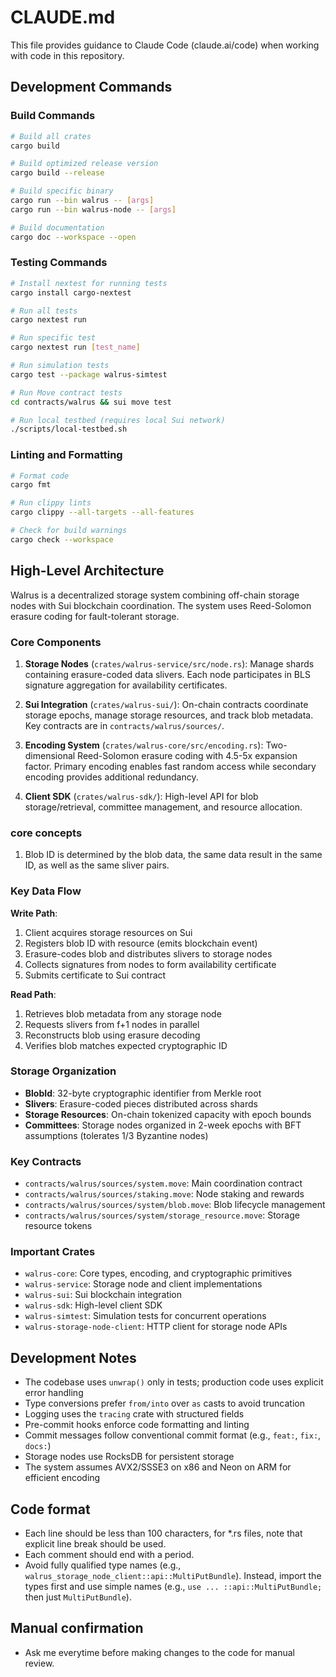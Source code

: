 # CLAUDE.md

This file provides guidance to Claude Code (claude.ai/code) when working with code in this repository.

## Development Commands

### Build Commands
```bash
# Build all crates
cargo build

# Build optimized release version
cargo build --release

# Build specific binary
cargo run --bin walrus -- [args]
cargo run --bin walrus-node -- [args]

# Build documentation
cargo doc --workspace --open
```

### Testing Commands
```bash
# Install nextest for running tests
cargo install cargo-nextest

# Run all tests
cargo nextest run

# Run specific test
cargo nextest run [test_name]

# Run simulation tests
cargo test --package walrus-simtest

# Run Move contract tests
cd contracts/walrus && sui move test

# Run local testbed (requires local Sui network)
./scripts/local-testbed.sh
```

### Linting and Formatting
```bash
# Format code
cargo fmt

# Run clippy lints
cargo clippy --all-targets --all-features

# Check for build warnings
cargo check --workspace
```

## High-Level Architecture

Walrus is a decentralized storage system combining off-chain storage nodes with Sui blockchain
coordination. The system uses Reed-Solomon erasure coding for fault-tolerant storage.

### Core Components

1. **Storage Nodes** (`crates/walrus-service/src/node.rs`): Manage shards containing
erasure-coded data slivers. Each node participates in BLS signature aggregation for availability
certificates.

2. **Sui Integration** (`crates/walrus-sui/`): On-chain contracts coordinate storage epochs,
manage storage resources, and track blob metadata. Key contracts are in `contracts/walrus/sources/`.

3. **Encoding System** (`crates/walrus-core/src/encoding.rs`): Two-dimensional Reed-Solomon
erasure coding with 4.5-5x expansion factor. Primary encoding enables fast random access while
secondary encoding provides additional redundancy.

4. **Client SDK** (`crates/walrus-sdk/`): High-level API for blob storage/retrieval, committee management, and resource allocation.

### core concepts
1. Blob ID is determined by the blob data, the same data result in the same ID, as well as the
same sliver pairs.

### Key Data Flow

**Write Path**:
1. Client acquires storage resources on Sui
2. Registers blob ID with resource (emits blockchain event)
3. Erasure-codes blob and distributes slivers to storage nodes
4. Collects signatures from nodes to form availability certificate
5. Submits certificate to Sui contract

**Read Path**:
1. Retrieves blob metadata from any storage node
2. Requests slivers from f+1 nodes in parallel
3. Reconstructs blob using erasure decoding
4. Verifies blob matches expected cryptographic ID

### Storage Organization

- **BlobId**: 32-byte cryptographic identifier from Merkle root
- **Slivers**: Erasure-coded pieces distributed across shards
- **Storage Resources**: On-chain tokenized capacity with epoch bounds
- **Committees**: Storage nodes organized in 2-week epochs with BFT assumptions (tolerates 1/3 Byzantine nodes)

### Key Contracts

- `contracts/walrus/sources/system.move`: Main coordination contract
- `contracts/walrus/sources/staking.move`: Node staking and rewards
- `contracts/walrus/sources/system/blob.move`: Blob lifecycle management
- `contracts/walrus/sources/system/storage_resource.move`: Storage resource tokens

### Important Crates

- `walrus-core`: Core types, encoding, and cryptographic primitives
- `walrus-service`: Storage node and client implementations
- `walrus-sui`: Sui blockchain integration
- `walrus-sdk`: High-level client SDK
- `walrus-simtest`: Simulation tests for concurrent operations
- `walrus-storage-node-client`: HTTP client for storage node APIs

## Development Notes

- The codebase uses `unwrap()` only in tests; production code uses explicit error handling
- Type conversions prefer `from/into` over `as` casts to avoid truncation
- Logging uses the `tracing` crate with structured fields
- Pre-commit hooks enforce code formatting and linting
- Commit messages follow conventional commit format (e.g., `feat:`, `fix:`, `docs:`)
- Storage nodes use RocksDB for persistent storage
- The system assumes AVX2/SSSE3 on x86 and Neon on ARM for efficient encoding


## Code format
- Each line should be less than 100 characters, for *.rs files, note that explicit line break
  should be used.
- Each comment should end with a period.
- Avoid fully qualified type names (e.g., `walrus_storage_node_client::api::MultiPutBundle`).
  Instead, import the types first and use simple names (e.g., `use ... ::api::MultiPutBundle;`
  then just `MultiPutBundle`).


## Manual confirmation
- Ask me everytime before making changes to the code for manual review.
